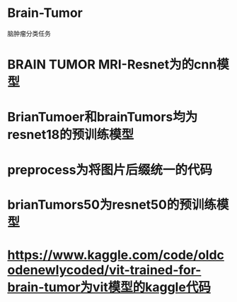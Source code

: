 # Brain-Tumor
脑肿瘤分类任务
# BRAIN TUMOR MRI-Resnet为的cnn模型
# BrianTumoer和brainTumors均为resnet18的预训练模型
# preprocess为将图片后缀统一的代码
# brianTumors50为resnet50的预训练模型
# https://www.kaggle.com/code/oldcodenewlycoded/vit-trained-for-brain-tumor为vit模型的kaggle代码
